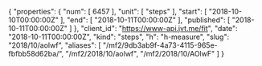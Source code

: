 {
  "properties": {
    "num": [
      6457
    ],
    "unit": [
      "steps"
    ],
    "start": [
      "2018-10-10T00:00:00Z"
    ],
    "end": [
      "2018-10-11T00:00:00Z"
    ],
    "published": [
      "2018-10-11T00:00:00Z"
    ]
  },
  "client_id": "https://www-api.jvt.me/fit",
  "date": "2018-10-11T00:00:00Z",
  "kind": "steps",
  "h": "h-measure",
  "slug": "2018/10/aolwf",
  "aliases": [
    "/mf2/9db3ab9f-4a73-4115-965e-fbfbb58d62ba/",
    "/mf2/2018/10/aolwf",
    "/mf2/2018/10/AOlwF"
  ]
}
